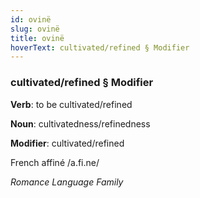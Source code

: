 ```yaml
---
id: ovinë
slug: ovinë
title: ovinë
hoverText: cultivated/refined § Modifier
---
```


### cultivated/refined § Modifier

**Verb**: to be cultivated/refined

**Noun**: cultivatedness/refinedness

**Modifier**: cultivated/refined

French affiné /a.fi.ne/

*Romance Language Family*